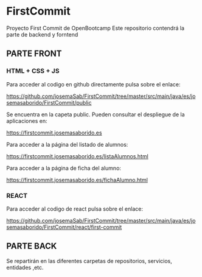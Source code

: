 # FirstCommit

Proyecto First Commit de OpenBootcamp
Este repositorio contendrá la parte de backend y forntend

## PARTE FRONT 

### HTML + CSS + JS

Para acceder al codigo en github directamente pulsa sobre el enlace:

https://github.com/josemaSab/FirstCommit/tree/master/src/main/java/es/josemasaborido/FirstCommit/public

Se encuentra en la capeta public.
Pueden consultar el despliegue de la aplicaciones en:

https://firstcommit.josemasaborido.es

Para acceder a la página del listado de alumnos:

https://firstcommit.josemasaborido.es/listaAlumnos.html

Para acceder a la página de ficha del alumno:

https://firstcommit.josemasaborido.es/fichaAlumno.html

### REACT

Para acceder al codigo de react pulsa sobre el enlace:

https://github.com/josemaSab/FirstCommit/tree/master/src/main/java/es/josemasaborido/FirstCommit/react/first-commit

## PARTE BACK

Se repartirán en las diferentes carpetas de repositorios, servicios, entidades ,etc.
